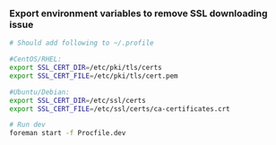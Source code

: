 ### Export environment variables to remove SSL downloading issue
```bash
# Should add following to ~/.profile

#CentOS/RHEL:
export SSL_CERT_DIR=/etc/pki/tls/certs
export SSL_CERT_FILE=/etc/pki/tls/cert.pem

#Ubuntu/Debian:
export SSL_CERT_DIR=/etc/ssl/certs
export SSL_CERT_FILE=/etc/ssl/certs/ca-certificates.crt

# Run dev
foreman start -f Procfile.dev
```
